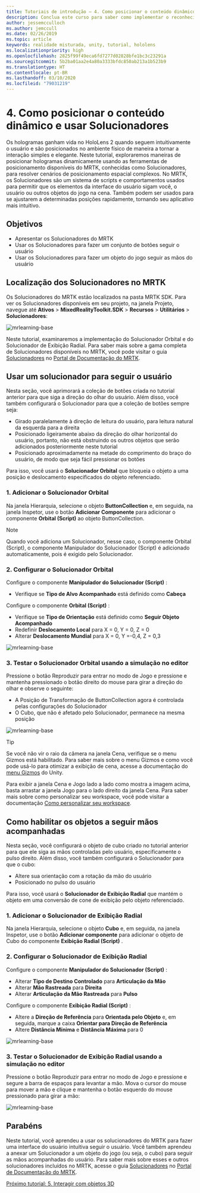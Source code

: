```yaml
---
title: Tutoriais de introdução – 4. Como posicionar o conteúdo dinâmico e usar Solucionadores
description: Conclua este curso para saber como implementar o reconhecimento facial do Azure em um aplicativo de realidade misturada.
author: jessemcculloch
ms.author: jemccull
ms.date: 02/26/2019
ms.topic: article
keywords: realidade misturada, unity, tutorial, hololens
ms.localizationpriority: high
ms.openlocfilehash: 2825f99f49eca6fd7277d02828bfe1bc3c23291a
ms.sourcegitcommit: 5b2ba01aa2e4a80a3333bfdc850ab213a1b523b9
ms.translationtype: HT
ms.contentlocale: pt-BR
ms.lasthandoff: 03/10/2020
ms.locfileid: "79031219"
---
```

# <a name="4-placing-dynamic-content-and-using-solvers"></a>4. Como posicionar o conteúdo dinâmico e usar Solucionadores
<!-- Consider renaming to 'Placing dynamic content using Solvers' -->

Os hologramas ganham vida no HoloLens 2 quando seguem intuitivamente o usuário e são posicionados no ambiente físico de maneira a tornar a interação simples e elegante. Neste tutorial, exploraremos maneiras de posicionar hologramas dinamicamente usando as ferramentas de posicionamento disponíveis do MRTK, conhecidas como Solucionadores, para resolver cenários de posicionamento espacial complexos. No MRTK, os Solucionadores são um sistema de scripts e comportamentos usados para permitir que os elementos da interface do usuário sigam você, o usuário ou outros objetos do jogo na cena. Também podem ser usados para se ajustarem a determinadas posições rapidamente, tornando seu aplicativo mais intuitivo.

## <a name="objectives"></a>Objetivos

* Apresentar os Solucionadores do MRTK
* Usar os Solucionadores para fazer um conjunto de botões seguir o usuário
* Usar os Solucionadores para fazer um objeto do jogo seguir as mãos do usuário

## <a name="location-of-solvers-in-the-mrtk"></a>Localização dos Solucionadores no MRTK

 Os Solucionadores do MRTK estão localizados na pasta MRTK SDK. Para ver os Solucionadores disponíveis em seu projeto, na janela Projeto, navegue até **Ativos** > **MixedRealityToolkit.SDK** > **Recursos** > **Utilitários** > **Solucionadores**:

![mrlearning-base](images/mrlearning-base/tutorial3-section1-step1-1.png)

Neste tutorial, examinaremos a implementação do Solucionador Orbital e do Solucionador de Exibição Radial. Para saber mais sobre a gama completa de Solucionadores disponíveis no MRTK, você pode visitar o guia [Solucionadores](https://microsoft.github.io/MixedRealityToolkit-Unity/Documentation/README_Solver.html) no [Portal de Documentação do MRTK](https://microsoft.github.io/MixedRealityToolkit-Unity/README.html).

## <a name="use-a-solver-to-follow-the-user"></a>Usar um solucionador para seguir o usuário
<!-- Consider renaming to 'Use a Solver to have an object follow the user' -->

Nesta seção, você aprimorará a coleção de botões criada no tutorial anterior para que siga a direção do olhar do usuário. Além disso, você também configurará o Solucionador para que a coleção de botões sempre seja:

* Girado paralelamente à direção de leitura do usuário, para leitura natural da esquerda para a direita
* Posicionado ligeiramente abaixo da direção do olhar horizontal do usuário, portanto, não está obstruindo os outros objetos que serão adicionados posteriormente neste tutorial
* Posicionado aproximadamente na metade do comprimento do braço do usuário, de modo que seja fácil pressionar os botões

Para isso, você usará o **Solucionador Orbital** que bloqueia o objeto a uma posição e deslocamento especificados do objeto referenciado.

### <a name="1-add-the-orbital-solver"></a>1. Adicionar o Solucionador Orbital

Na janela Hierarquia, selecione o objeto **ButtonCollection** e, em seguida, na janela Inspetor, use o botão **Adicionar Componente** para adicionar o componente **Orbital (Script)** ao objeto ButtonCollection.

> [!NOTE]
> Quando você adiciona um Solucionador, nesse caso, o componente Orbital (Script), o componente Manipulador do Solucionador (Script) é adicionado automaticamente, pois é exigido pelo Solucionador.

### <a name="2-configure-the-orbital-solver"></a>2. Configurar o Solucionador Orbital

Configure o componente **Manipulador do Solucionador (Script)** :

* Verifique se **Tipo de Alvo Acompanhado** está definido como **Cabeça**

Configure o componente **Orbital (Script)** :

* Verifique se **Tipo de Orientação** está definido como **Seguir Objeto Acompanhado**
* Redefinir **Deslocamento Local** para X = 0, Y = 0, Z = 0
* Alterar **Deslocamento Mundial** para X = 0, Y =-0,4, Z = 0,3

![mrlearning-base](images/mrlearning-base/tutorial3-section2-step2-1.png)

### <a name="3-test-the-orbital-solver-using-the-in-editor-simulation"></a>3. Testar o Solucionador Orbital usando a simulação no editor

Pressione o botão Reproduzir para entrar no modo de Jogo e pressione e mantenha pressionado o botão direito do mouse para girar a direção do olhar e observe o seguinte:

* A Posição de Transformação de ButtonCollection agora é controlada pelas configurações do Solucionador
* O Cubo, que não é afetado pelo Solucionador, permanece na mesma posição

![mrlearning-base](images/mrlearning-base/tutorial3-section2-step3-1.png)

> [!TIP]
> Se você não vir o raio da câmera na janela Cena, verifique se o menu Gizmos está habilitado. Para saber mais sobre o menu Gizmos e como você pode usá-lo para otimizar a exibição de cena, acesse a documentação do <a href="https://docs.unity3d.com/Manual/GizmosMenu.html" target="_blank">menu Gizmos</a> do Unity.
>
> Para exibir a janela Cena e Jogo lado a lado como mostra a imagem acima, basta arrastar a janela Jogo para o lado direito da janela Cena. Para saber mais sobre como personalizar seu workspace, você pode visitar a documentação <a href="https://docs.unity3d.com/Manual/CustomizingYourWorkspace.html" target="_blank">Como personalizar seu workspace</a>.

## <a name="enabling-objects-to-follow-tracked-hands"></a>Como habilitar os objetos a seguir mãos acompanhadas

Nesta seção, você configurará o objeto de cubo criado no tutorial anterior para que ele siga as mãos controladas pelo usuário, especificamente o pulso direito. Além disso, você também configurará o Solucionador para que o cubo:

* Altere sua orientação com a rotação da mão do usuário
* Posicionado no pulso do usuário

Para isso, você usará o **Solucionador de Exibição Radial** que mantém o objeto em uma conversão de cone de exibição pelo objeto referenciado.

### <a name="1-add-the-radial-view-solver"></a>1. Adicionar o Solucionador de Exibição Radial

Na janela Hierarquia, selecione o objeto **Cubo** e, em seguida, na janela Inspetor, use o botão **Adicionar componente** para adicionar o objeto de Cubo do componente **Exibição Radial (Script)** .

### <a name="2-configure-the-radial-view-solver"></a>2. Configurar o Solucionador de Exibição Radial

Configure o componente **Manipulador do Solucionador (Script)** :

* Alterar **Tipo de Destino Controlado** para **Articulação da Mão**
* Alterar **Mão Rastreada** para **Direita**
* Alterar **Articulação da Mão Rastreada** para **Pulso**

Configure o componente **Exibição Radial (Script)** :

* Altere a **Direção de Referência** para **Orientada pelo Objeto** e, em seguida, marque a caixa **Orientar para Direção de Referência**
* Altere **Distância Mínima** e **Distância Máxima** para 0

![mrlearning-base](images/mrlearning-base/tutorial3-section3-step2-1.png)

### <a name="3-test-the-radial-view-solver-using-the-in-editor-simulation"></a>3. Testar o Solucionador de Exibição Radial usando a simulação no editor

Pressione o botão Reproduzir para entrar no modo de Jogo e pressione e segure a barra de espaços para levantar a mão. Mova o cursor do mouse para mover a mão e clique e mantenha o botão esquerdo do mouse pressionado para girar a mão:

![mrlearning-base](images/mrlearning-base/tutorial3-section3-step3-1.png)

## <a name="congratulations"></a>Parabéns

Neste tutorial, você aprendeu a usar os solucionadores do MRTK para fazer uma interface do usuário intuitiva seguir o usuário. Você também aprendeu a anexar um Solucionador a um objeto do jogo (ou seja, o cubo) para seguir as mãos acompanhadas do usuário. Para saber mais sobre esses e outros solucionadores incluídos no MRTK, acesse o guia [Solucionadores](https://microsoft.github.io/MixedRealityToolkit-Unity/Documentation/README_Solver.html) no [Portal de Documentação do MRTK](https://microsoft.github.io/MixedRealityToolkit-Unity/README.html).

[Próximo tutorial: 5. Interagir com objetos 3D](mrlearning-base-ch4.md)
